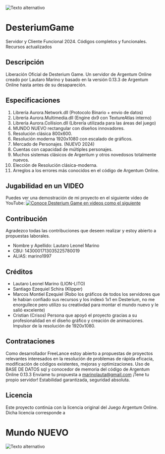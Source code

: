 
![Texto alternativo](https://i.imgur.com/ghb1yvD.png)

# DesteriumGame
Servidor y Cliente Funcional 2024. Códigos completos y funcionales. Recursos actualizados

## Descripción
Liberación Oficial de Desterium Game. Un servidor de Argentum Online creado por Lautaro Marino y basado en la versión 0.13.3 de Argentum Online hasta antes de su desapareción.

## Especificaciones
1. Librería Aurora.Network.dll (Protocolo Binario + envio de datos)
2. Librería Aurora.Multimedia.dll (Engine dx9 con TextureAtlas interno)
3. Librería Aurora.Collision.dll (Librería utilizada para las áreas del juego)
4. MUNDO NUEVO rectangular con diseños innovadores.
5. Resolución clásica 800x600.
6. Resolución moderna 1920x1080 con escalado de gráficos.
7. Mercado de Personajes. (NUEVO 2024)
8. Cuentas con capacidad de múltiples personajes.
9. Muchos sistemas clásicos de Argentum y otros novedosos totalmente nuevos.
10. Elección de Resolución clásica-moderna.
11. Arreglos a los errores más conocidos en el código de Argentum Online.



## Jugabilidad en un VIDEO
Puedes ver una demostración de mi proyecto en el siguiente video de YouTube:
[![Conoce Desterium Game en videos como el siguiente](http://img.youtube.com/vi/Mkytb78znQQ/maxresdefault.jpg)](https://www.youtube.com/watch?v=Mkytb78znQQ)

## Contribución
Agradezco todas las contribuciones que deseen realizar y estoy abierto a propuestas laborales.
- Nombre y Apellido: Lautaro Leonel Marino
- CBU: 1430001713035225780019
- ALIAS: marino1997

## Créditos

- Lautaro Leonel Marino (LION-LITO)
- Santiago Ezequiel Schira (Klipper)
- Marcos Montiel Ezequiel (Robo los gráficos de todos los servidores que le habian confiado sus recursos y los indexó 1x1 en Desterium, no me enorgullece pero utilizo su creativdad para montar el mundo nuevo y le salió excelente)
- Cristian (Crisos) Persona que apoyó el proyecto gracias a su profesionalidad en el diseño gráfico y creación de animaciones. Impulsor de la resolución de 1920x1080.

## Contrataciones
Como desarrollador FreeLance estoy abierto a propuestas de proyectos relevantes interesados en la resolución de problemas de rápida eficacia, modificación de códigos existentes, mejoras y optimizaciones. Uso de BASE DE DATOS sql y conocedor de memoria del código de Argentum Online 0.13.3
Envíame tu propuesta a marinolauta@gmail.com
¡Tene tu propio servidor! Estabilidad garantizada, seguridad absoluta.

## Licencia
Este proyecto continúa con la licencia original del Juego Argentum Online. Dicha licencia corresponde a 

# Mundo NUEVO
![Texto alternativo](https://i.imgur.com/cKda5Qj.jpeg)
